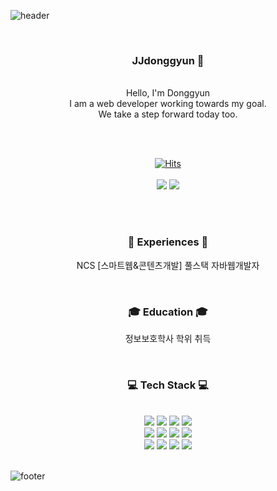 ![header](https://capsule-render.vercel.app/api?type=waving&&color=gradient&height=100&section=header&fontSize=90)


<div align = "center">

<br/>
<h3>JJdonggyun 🥳</h3><br/>
Hello, I'm Donggyun <br/>
I am a web developer working towards my goal.<br/>
We take a step forward today too.


<br/><br/>


[![Hits](https://hits.seeyoufarm.com/api/count/incr/badge.svg?url=https%3A%2F%2Fgithub.com%2Fjjdonggyun&count_bg=%23FFD5D5&title_bg=%23FF7575&icon=&icon_color=%23E7E7E7&title=VISIT&edge_flat=false)](https://hits.seeyoufarm.com)<br><br>
<img src="https://img.shields.io/badge/portfolio-03C75A?style=flat-square&logo=Naver&logoColor=white">
<img src="https://img.shields.io/badge/Notion-ffffff?style=flat-square&logo=Notion&logoColor=black"/> 
 

<br/><br/>

### 📖 Experiences 📖
NCS [스마트웹&콘텐츠개발] 풀스택 자바웹개발자

<br/>

### 🎓 Education 🎓
정보보호학사 학위 취득

<br/>
 
<h3>💻 Tech Stack 💻</h3>
 
<br/>


  <img src="https://img.shields.io/badge/HTML5-E34F26?style=flat-square&logo=html5&logoColor=fff"/>
  <img src="https://img.shields.io/badge/CSS3-1572B6?style=flat-square&logo=css3&logoColor=fff"/> 
  <img src="https://img.shields.io/badge/JavaScript-F7DF1E?style=flat-square&logo=JavaScript&logoColor=fff"/> 
  <img src="https://img.shields.io/badge/jQuery-0769AD?style=flat-square&logo=jQuery&logoColor=fff"/> 
  <br>
  <img src="https://img.shields.io/badge/React-61DAFB?style=flat-square&logo=React&logoColor=fff"/>
  <img src="https://img.shields.io/badge/Spring-6DB33F?style=flat-square&logo=spring&logoColor=fff"/>
  <img src="https://img.shields.io/badge/Oracle-F80000?style=flat-square&logo=Oracle&logoColor=4479A1"/> 
  <img src="https://img.shields.io/badge/JAVA-8F0000?style=flat-square&logo=Java&logoColor=4479A1"/>
  <br>
  <img src="https://img.shields.io/badge/GitHub-gray?style=flat-square&logo=GitHub&logoColor=black"/> 
  <img src="https://img.shields.io/badge/Git-blue?style=flat-square&logo=Git&logoColor=F05032"/> 
  <img src="https://img.shields.io/badge/Visual Studio Code-007ACC?style=flat-square&logo=visualstudiocode&logoColor=#007ACC"/> 
  <img src="https://img.shields.io/badge/Eclipse IDE-2C2255?style=flat-square&logo=eclipseide&logoColor=#fff"/> 

</div>

<br/>

![footer](https://capsule-render.vercel.app/api?type=waving&&color=gradient&height=100&section=footer&fontSize=90)
